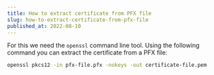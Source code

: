 ```yaml
---
title: How to extract certificate from PFX file
slug: how-to-extract-certificate-from-pfx-file
published_at: 2022-08-10
---
```


For this we need the `openssl` command line tool. Using the following command you can extract the certificate from a PFX file:

```bash
openssl pkcs12 -in pfx-file.pfx -nokeys -out certificate-file.pem
```
